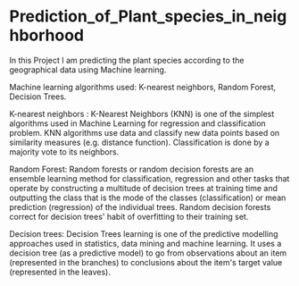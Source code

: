# Prediction_of_Plant_species_in_neighborhood

In this Project I am predicting the plant species according to the geographical data using Machine learning.

Machine learning algorithms used: K-nearest neighbors, Random Forest, Decision Trees.

K-nearest neighbors : K-Nearest Neighbors (KNN) is one of the simplest algorithms used in Machine Learning for regression and 
classification problem. KNN algorithms use data and classify new data points based on similarity measures (e.g. distance function). 
Classification is done by a majority vote to its neighbors.

Random Forest: Random forests or random decision forests are an ensemble learning method for classification, regression and other 
tasks that operate by constructing a multitude of decision trees at training time and outputting the class that is the mode of 
the classes (classification) or mean prediction (regression) of the individual trees. Random decision forests correct for 
decision trees' habit of overfitting to their training set.

Decision trees: Decision Trees learning is one of the predictive modelling approaches used in statistics, data mining and machine learning.
It uses a decision tree (as a predictive model) to go from observations about an item (represented in the branches) to conclusions 
about the item's target value (represented in the leaves).

